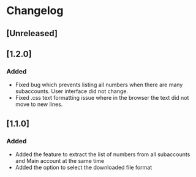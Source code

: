 # Changelog

## [Unreleased]

## [1.2.0]
### Added
- Fixed bug which prevents listing all numbers when there are many subaccounts. User interface did not change. 
- Fixed .css text formatting issue where in the browser the text did not move to new lines. 

## [1.1.0]
### Added
- Added the feature to extract the list of numbers from all subaccounts and Main account at the same time
- Added the option to select the downloaded file format

